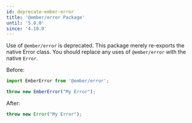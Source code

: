 ```yaml
---
id: deprecate-ember-error
title: '@ember/error Package'
until: '5.0.0'
since: '4.10.0'
---
```


Use of `@ember/error` is deprecated. This package merely re-exports the native Error class. You should replace any uses of `@ember/error` with the native `Error`.

Before:
``` javascript
import EmberError from '@ember/error';

throw new EmberError("My Error");
```

After:
``` javascript
throw new Error("My Error");
```
